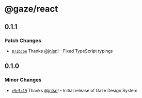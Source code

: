 # @gaze/react

## 0.1.1

### Patch Changes

- [`871bc6e`](https://github.com/studio-drishti/gaze/commit/871bc6eb0bfeef629ef207a52ff6a28533bf8c57) Thanks [@jnlsn](https://github.com/jnlsn)! - Fixed TypeScript typings

## 0.1.0

### Minor Changes

- [`e5c5c19`](https://github.com/studio-drishti/gaze/commit/e5c5c19d7c04934a858701a79f8cca876dac91f4) Thanks [@jnlsn](https://github.com/jnlsn)! - Initial release of Gaze Design System
